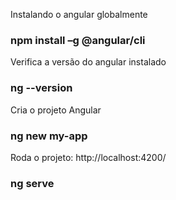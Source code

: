 Instalando o angular globalmente
### npm install –g @angular/cli

Verifica a versão do angular instalado
### ng --version

Cria o projeto Angular
### ng new my-app

Roda o projeto: http://localhost:4200/
### ng serve
